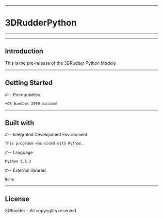 ----------------------------------
# 3DRudderPython
----------------------------------
---------------------
Introduction
---------------------

This is the pre-release of the 3DRudder Python Module

---------------------
Getting Started
---------------------

 #-- Prerequisities 

	+OS Windows 2000 minimum
	

---------------------
Built with
---------------------

  #-- Integrated Development Environment 

	This programm was coded with Python.

  #-- Language 
  
	Python 3.5.2

  #-- External libraries

	None

---------------------
License
---------------------

3DRudder - All copyrights reserved.
